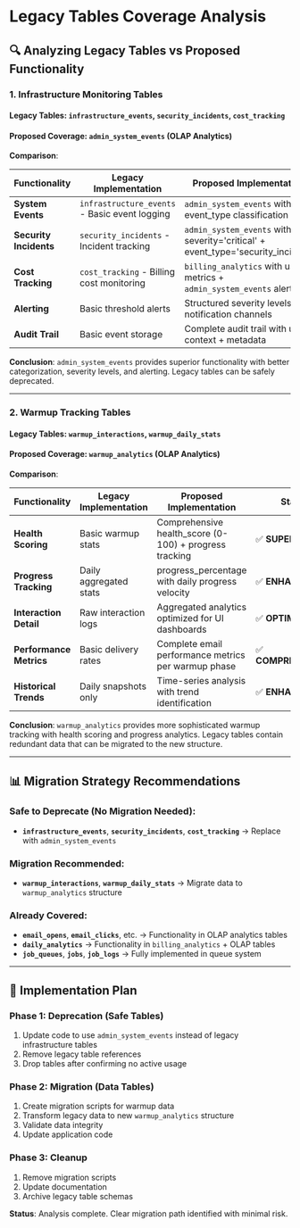 # Legacy Tables Coverage Analysis

## 🔍 **Analyzing Legacy Tables vs Proposed Functionality**

### **1. Infrastructure Monitoring Tables**

#### **Legacy Tables**: `infrastructure_events`, `security_incidents`, `cost_tracking`

#### **Proposed Coverage**: `admin_system_events` (OLAP Analytics)

**Comparison**:

| Functionality | Legacy Implementation | Proposed Implementation | Status |
|---------------|----------------------|-------------------------|--------|
| **System Events** | `infrastructure_events` - Basic event logging | `admin_system_events` with event_type classification | ✅ **SUPERIOR** |
| **Security Incidents** | `security_incidents` - Incident tracking | `admin_system_events` with severity='critical' + event_type='security_incident' | ✅ **SUPERIOR** |
| **Cost Tracking** | `cost_tracking` - Billing cost monitoring | `billing_analytics` with usage metrics + `admin_system_events` alerts | ✅ **SUPERIOR** |
| **Alerting** | Basic threshold alerts | Structured severity levels + notification channels | ✅ **ENHANCED** |
| **Audit Trail** | Basic event storage | Complete audit trail with user context + metadata | ✅ **ENHANCED** |

**Conclusion**: `admin_system_events` provides superior functionality with better categorization, severity levels, and alerting. Legacy tables can be safely deprecated.

---

### **2. Warmup Tracking Tables**

#### **Legacy Tables**: `warmup_interactions`, `warmup_daily_stats`

#### **Proposed Coverage**: `warmup_analytics` (OLAP Analytics)

**Comparison**:

| Functionality | Legacy Implementation | Proposed Implementation | Status |
|---------------|----------------------|-------------------------|--------|
| **Health Scoring** | Basic warmup stats | Comprehensive health_score (0-100) + progress tracking | ✅ **SUPERIOR** |
| **Progress Tracking** | Daily aggregated stats | progress_percentage with daily progress velocity | ✅ **ENHANCED** |
| **Interaction Detail** | Raw interaction logs | Aggregated analytics optimized for UI dashboards | ✅ **OPTIMIZED** |
| **Performance Metrics** | Basic delivery rates | Complete email performance metrics per warmup phase | ✅ **COMPREHENSIVE** |
| **Historical Trends** | Daily snapshots only | Time-series analysis with trend identification | ✅ **ENHANCED** |

**Conclusion**: `warmup_analytics` provides more sophisticated warmup tracking with health scoring and progress analytics. Legacy tables contain redundant data that can be migrated to the new structure.

---

## 📊 **Migration Strategy Recommendations**

### **Safe to Deprecate (No Migration Needed)**:
- **`infrastructure_events`**, **`security_incidents`**, **`cost_tracking`** → Replace with `admin_system_events`

### **Migration Recommended**:
- **`warmup_interactions`**, **`warmup_daily_stats`** → Migrate data to `warmup_analytics` structure

### **Already Covered**:
- **`email_opens`**, **`email_clicks`**, etc. → Functionality in OLAP analytics tables
- **`daily_analytics`** → Functionality in `billing_analytics` + OLAP tables
- **`job_queues`**, **`jobs`**, **`job_logs`** → Fully implemented in queue system

---

## 🎯 **Implementation Plan**

### **Phase 1: Deprecation** (Safe Tables)
1. Update code to use `admin_system_events` instead of legacy infrastructure tables
2. Remove legacy table references
3. Drop tables after confirming no active usage

### **Phase 2: Migration** (Data Tables)
1. Create migration scripts for warmup data
2. Transform legacy data to new `warmup_analytics` structure
3. Validate data integrity
4. Update application code

### **Phase 3: Cleanup**
1. Remove migration scripts
2. Update documentation
3. Archive legacy table schemas

**Status**: Analysis complete. Clear migration path identified with minimal risk.